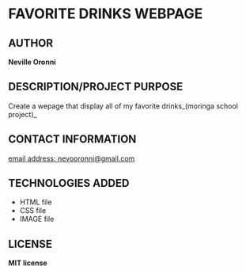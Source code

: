 # FAVORITE DRINKS WEBPAGE

## AUTHOR  
**Neville Oronni**

## DESCRIPTION/PROJECT PURPOSE  
Create a wepage that display all of my favorite drinks_(moringa school project)_

## CONTACT INFORMATION  
[email address: nevooronni@gmail.com](nevooronni@gmail.com)  

## TECHNOLOGIES ADDED  
* HTML file  
* CSS file  
* IMAGE file  

## LICENSE
**MIT license**

